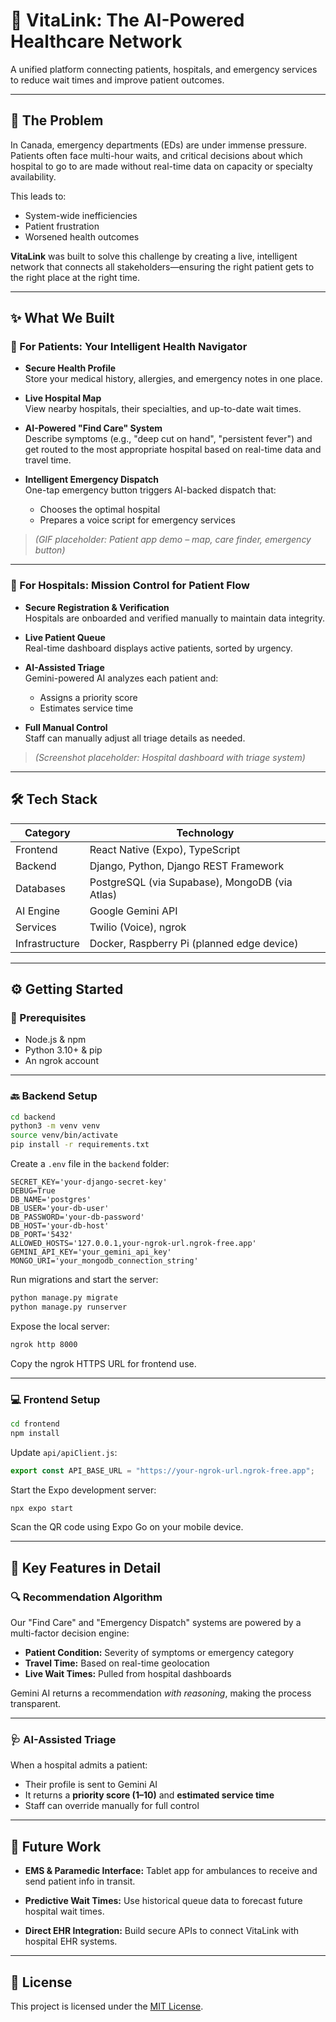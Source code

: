 # 🏥 VitaLink: The AI-Powered Healthcare Network

A unified platform connecting patients, hospitals, and emergency services to reduce wait times and improve patient outcomes.

---

## 🚀 The Problem

In Canada, emergency departments (EDs) are under immense pressure. Patients often face multi-hour waits, and critical decisions about which hospital to go to are made without real-time data on capacity or specialty availability.

This leads to:

- System-wide inefficiencies
- Patient frustration
- Worsened health outcomes

**VitaLink** was built to solve this challenge by creating a live, intelligent network that connects all stakeholders—ensuring the right patient gets to the right place at the right time.

---

## ✨ What We Built

### 🧍 For Patients: Your Intelligent Health Navigator

- **Secure Health Profile**  
  Store your medical history, allergies, and emergency notes in one place.

- **Live Hospital Map**  
  View nearby hospitals, their specialties, and up-to-date wait times.

- **AI-Powered "Find Care" System**  
  Describe symptoms (e.g., "deep cut on hand", "persistent fever") and get routed to the most appropriate hospital based on real-time data and travel time.

- **Intelligent Emergency Dispatch**  
  One-tap emergency button triggers AI-backed dispatch that:
  - Chooses the optimal hospital
  - Prepares a voice script for emergency services

> _(GIF placeholder: Patient app demo – map, care finder, emergency button)_

---

### 🏥 For Hospitals: Mission Control for Patient Flow

- **Secure Registration & Verification**  
  Hospitals are onboarded and verified manually to maintain data integrity.

- **Live Patient Queue**  
  Real-time dashboard displays active patients, sorted by urgency.

- **AI-Assisted Triage**  
  Gemini-powered AI analyzes each patient and:

  - Assigns a priority score
  - Estimates service time

- **Full Manual Control**  
  Staff can manually adjust all triage details as needed.

> _(Screenshot placeholder: Hospital dashboard with triage system)_

---

## 🛠️ Tech Stack

| Category       | Technology                                     |
| -------------- | ---------------------------------------------- |
| Frontend       | React Native (Expo), TypeScript                |
| Backend        | Django, Python, Django REST Framework          |
| Databases      | PostgreSQL (via Supabase), MongoDB (via Atlas) |
| AI Engine      | Google Gemini API                              |
| Services       | Twilio (Voice), ngrok                          |
| Infrastructure | Docker, Raspberry Pi (planned edge device)     |

---

## ⚙️ Getting Started

### 🔧 Prerequisites

- Node.js & npm
- Python 3.10+ & pip
- An ngrok account

---

### 🔙 Backend Setup

```bash
cd backend
python3 -m venv venv
source venv/bin/activate
pip install -r requirements.txt
```


Create a `.env` file in the `backend` folder:

```env
SECRET_KEY='your-django-secret-key'
DEBUG=True
DB_NAME='postgres'
DB_USER='your-db-user'
DB_PASSWORD='your-db-password'
DB_HOST='your-db-host'
DB_PORT='5432'
ALLOWED_HOSTS='127.0.0.1,your-ngrok-url.ngrok-free.app'
GEMINI_API_KEY='your_gemini_api_key'
MONGO_URI='your_mongodb_connection_string'
```

Run migrations and start the server:

```bash
python manage.py migrate
python manage.py runserver
```

Expose the local server:

```bash
ngrok http 8000
```

Copy the ngrok HTTPS URL for frontend use.

---

### 💻 Frontend Setup

```bash
cd frontend
npm install
```

Update `api/apiClient.js`:

```js
export const API_BASE_URL = "https://your-ngrok-url.ngrok-free.app";
```

Start the Expo development server:

```bash
npx expo start
```

Scan the QR code using Expo Go on your mobile device.

---

## 🧠 Key Features in Detail

### 🔍 Recommendation Algorithm

Our "Find Care" and "Emergency Dispatch" systems are powered by a multi-factor decision engine:

- **Patient Condition:** Severity of symptoms or emergency category
- **Travel Time:** Based on real-time geolocation
- **Live Wait Times:** Pulled from hospital dashboards

Gemini AI returns a recommendation _with reasoning_, making the process transparent.

---

### 🩺 AI-Assisted Triage

When a hospital admits a patient:

- Their profile is sent to Gemini AI
- It returns a **priority score (1–10)** and **estimated service time**
- Staff can override manually for full control

---

## 🔮 Future Work

- **EMS & Paramedic Interface:**
  Tablet app for ambulances to receive and send patient info in transit.

- **Predictive Wait Times:**
  Use historical queue data to forecast future hospital wait times.

- **Direct EHR Integration:**
  Build secure APIs to connect VitaLink with hospital EHR systems.

---

## 📄 License

This project is licensed under the [MIT License](LICENSE).
